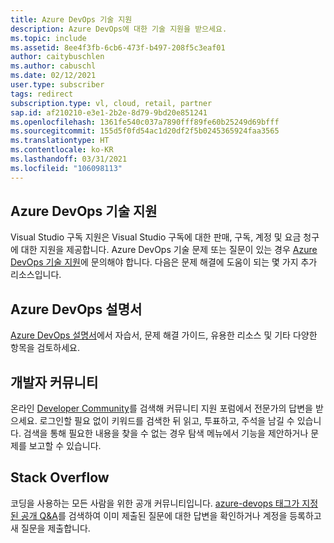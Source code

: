 ```yaml
---
title: Azure DevOps 기술 지원
description: Azure DevOps에 대한 기술 지원을 받으세요.
ms.topic: include
ms.assetid: 8ee4f3fb-6cb6-473f-b497-208f5c3eaf01
author: caitybuschlen
ms.author: cabuschl
ms.date: 02/12/2021
user.type: subscriber
tags: redirect
subscription.type: vl, cloud, retail, partner
sap.id: af210210-e3e1-2b2e-8d79-9bd20e851241
ms.openlocfilehash: 1361fe540c037a7890fff89fe60b25249d69bfff
ms.sourcegitcommit: 155d5f0fd54ac1d20df2f5b0245365924faa3565
ms.translationtype: HT
ms.contentlocale: ko-KR
ms.lasthandoff: 03/31/2021
ms.locfileid: "106098113"
---
```

## <a name="azure-devops-technical-support"></a>Azure DevOps 기술 지원  

Visual Studio 구독 지원은 Visual Studio 구독에 대한 판매, 구독, 계정 및 요금 청구에 대한 지원을 제공합니다. Azure DevOps 기술 문제 또는 질문이 있는 경우 [Azure DevOps 기술 지원](https://azure.microsoft.com/support/devops/)에 문의해야 합니다. 다음은 문제 해결에 도움이 되는 몇 가지 추가 리소스입니다.

## <a name="azure-devops-documentation"></a>Azure DevOps 설명서 

[Azure DevOps 설명서](https://docs.microsoft.com/azure/devops/?view=azure-devops&preserve-view=true)에서 자습서, 문제 해결 가이드, 유용한 리소스 및 기타 다양한 항목을 검토하세요.

## <a name="developer-community"></a>개발자 커뮤니티

온라인 [Developer Community](https://developercommunity.visualstudio.com/spaces/21/index.html)를 검색해 커뮤니티 지원 포럼에서 전문가의 답변을 받으세요. 로그인할 필요 없이 키워드를 검색한 뒤 읽고, 투표하고, 주석을 남길 수 있습니다. 검색을 통해 필요한 내용을 찾을 수 없는 경우 탐색 메뉴에서 기능을 제안하거나 문제를 보고할 수 있습니다. 

## <a name="stack-overflow"></a>Stack Overflow

코딩을 사용하는 모든 사람을 위한 공개 커뮤니티입니다. [azure-devops 태그가 지정된 공개 Q&A](https://stackoverflow.com/questions/tagged/azure-devops?tab=Newest)를 검색하여 이미 제출된 질문에 대한 답변을 확인하거나 계정을 등록하고 새 질문을 제출합니다. 
